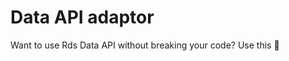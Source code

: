 # Data API adaptor
Want to use Rds Data API without breaking your code? Use this :palms_up_together:
